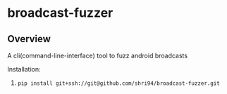 broadcast-fuzzer
==================

Overview
----------- 
A cli(command-line-interface) tool to fuzz android broadcasts

Installation:
1. `pip install git+ssh://git@github.com/shri94/broadcast-fuzzer.git`